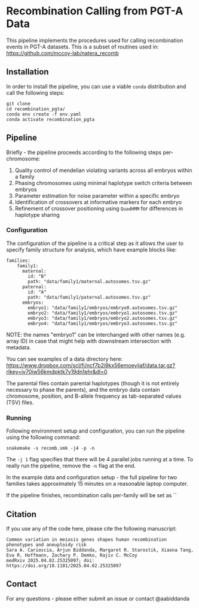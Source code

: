 # Recombination Calling from PGT-A Data

This pipeline implements the procedures used for calling recombination events in PGT-A datasets. This is a subset of routines used in: https://github.com/mccoy-lab/natera_recomb


## Installation

In order to install the pipeline, you can use a viable `conda` distribution and call the following steps:

```
git clone 
cd recombination_pgta/
conda env create -f env.yaml
conda activate recombination_pgta 
```

## Pipeline 

Briefly - the pipeline proceeds according to the following steps per-chromosome:

1. Quality control of mendelian violating variants across all embryos within a family
2. Phasing chromosomes using minimal haplotype switch criteria between embryos 
3. Parameter estimation for noise parameter within a specific embryo
4. Identification of crossovers at informative markers for each embryo
5. Refinement of crossover positioning using `QuadHMM` for differences in haplotype sharing


### Configuration

The configuration of the pipeline is a critical step as it allows the user to specify family structure for analysis, which have example blocks like: 

```
families:
    family1:
      maternal:
        id: "B"
        path: "data/family1/maternal.autosomes.tsv.gz"
      paternal:
        id: "A"
        path: "data/family1/paternal.autosomes.tsv.gz"
      embryos:
        embryo1: "data/family1/embryos/embryo0.autosomes.tsv.gz"
        embryo2: "data/family1/embryos/embryo1.autosomes.tsv.gz"
        embryo3: "data/family1/embryos/embryo2.autosomes.tsv.gz"
        embryo4: "data/family1/embryos/embryo3.autosomes.tsv.gz"
```

NOTE: the names "embryo1" can be interchanged with other names (e.g. array ID) in case that might help with downstream intersection with metadata. 

You can see examples of a data directory here: https://www.dropbox.com/scl/fi/ncf7b2i9kx56emoeyijaf/data.tar.gz?rlkey=iv70iw56kmdpktk7v19dn1ehr&dl=0

The parental files contain parental haplotypes (though it is not entirely necessary to phase the parents), and the embryo data contain chromosome, position, and B-allele frequency as tab-separated values (TSV) files.

### Running 

Following environment setup and configuration, you can run the pipeline using the following command:

```
snakemake -s recomb.smk -j4 -p -n
```

The `-j 1` flag specifies that there will be 4 parallel jobs running at a time. To really run the pipeline, remove the `-n` flag at the end. 

In the example data and configuration setup - the full pipeline for two families takes approximately 15 minutes on a reasonable laptop computer. 

If the pipeline finishes, recombination calls per-family will be set as ``


## Citation 

If you use any of the code here, please cite the following manuscript: 

```
Common variation in meiosis genes shapes human recombination phenotypes and aneuploidy risk
Sara A. Carioscia, Arjun Biddanda, Margaret R. Starostik, Xiaona Tang, Eva R. Hoffmann, Zachary P. Demko, Rajiv C. McCoy
medRxiv 2025.04.02.25325097; doi: https://doi.org/10.1101/2025.04.02.25325097
```
## Contact

For any questions - please either submit an issue or contact @aabiddanda
